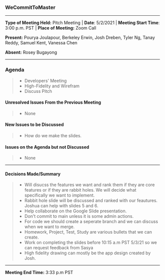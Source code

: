 ### WeCommitToMaster

* * *

**Type of Meeting Held:** Pitch Meeting | **Date**: 5/2/2021 | **Meeting Start Time**: 3:00 p.m. PST | **Place of Meeting:** Zoom Call  </br>

**Present:** Pourya Joulapour, Berkeley Erwin, Josh Dreben, Tyler Ng, Tanay Reddy, Samuel Kent, Vanessa Chen </br>

**Absent:** Rosey Bugayong

* * *

### Agenda

> * Developers' Meeting
> * High-Fidelity and Wirefram
> * Discuss Pitch

#### Unresolved Issues From the Previous Meeting

> * None

#### New Issues to be Discussed

> * How do we make the slides.

#### Issues on the Agenda but not Discussed

> * None

* * *

#### Decisions Made/Summary

> * Will disucss the features we want and rank them if they are core features or if they are rabbit holes. We will decide what specifically we want to implement.
> * Rabbit hole slide will be discussed and ranked with our feautures. Joshua can help with slides 5 and 6.
> * Help collaborate on the Google Slide presentation.
> * Don't commit to main unless it is some admin actions.
> * For code we should create a seperate branch and we can discuss when we want to merge.
> * Homework, Project, Test, Study are various bullets that we can create.
> * Work on completing the slides before 10:15 a.m PST 5/3/21 so we can request feedback from Sasya
> * High fidelity drawing can mostly be the app design created by Josh.

* * *
**Meeting End Time:** 3:33 p.m PST
